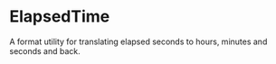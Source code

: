 ElapsedTime
===========

A format utility for translating elapsed seconds to hours, minutes and seconds and back.
